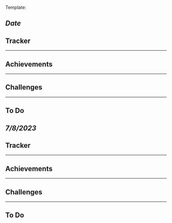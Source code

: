 Template:

*Date*
-------------
Tracker
-------------

-------------
Achievements
-------------

-------------
Challenges
-------------

-------------
To Do
-------------


*7/8/2023*
-------------
Tracker
-------------

-------------
Achievements
-------------

-------------
Challenges
-------------

-------------
To Do
-------------
